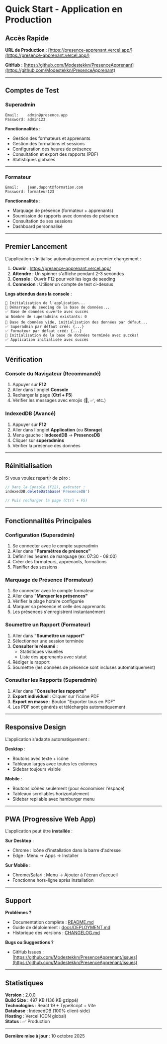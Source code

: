 # Quick Start - Application en Production

## Accès Rapide

**URL de Production** : [https://presence-apprenant.vercel.app/](https://presence-apprenant.vercel.app/)

**GitHub** : [https://github.com/Modestekkn/PresenceApprenant](https://github.com/Modestekkn/PresenceApprenant)

---

## Comptes de Test

### Superadmin
```
Email:    admin@presence.app
Password: admin123
```

**Fonctionnalités** :
- Gestion des formateurs et apprenants
- Gestion des formations et sessions
- Configuration des heures de présence
- Consultation et export des rapports (PDF)
- Statistiques globales

---

### Formateur
```
Email:    jean.dupont@formation.com
Password: formateur123
```

**Fonctionnalités** :
- Marquage de présence (formateur + apprenants)
- Soumission de rapports avec données de présence
- Consultation de ses sessions
- Dashboard personnalisé

---

## Premier Lancement

L'application s'initialise automatiquement au premier chargement :

1. **Ouvrir** : https://presence-apprenant.vercel.app/
2. **Attendre** : Un spinner s'affiche pendant 2-3 secondes
3. **Console** : Ouvrir F12 pour voir les logs de seeding
4. **Connexion** : Utiliser un compte de test ci-dessus

**Logs attendus dans la console** :
```
🚀 Initialisation de l'application...
🌱 Démarrage du seeding de la base de données...
✅ Base de données ouverte avec succès
📊 Nombre de superadmins existants: 0
🔄 Base de données vide, initialisation des données par défaut...
✅ Superadmin par défaut créé: {...}
✅ Formateur par défaut créé: {...}
🎉 Initialisation de la base de données terminée avec succès!
✅ Application initialisée avec succès
```

---

## Vérification

### Console du Navigateur (Recommandé)

1. Appuyer sur **F12**
2. Aller dans l'onglet **Console**
3. Recharger la page (**Ctrl + F5**)
4. Vérifier les messages avec emojis (🌱, ✅, etc.)

### IndexedDB (Avancé)

1. Appuyer sur **F12**
2. Aller dans l'onglet **Application** (ou **Storage**)
3. Menu gauche : **IndexedDB** → **PresenceDB**
4. Cliquer sur **superadmins**
5. Vérifier la présence des données

---

## Réinitialisation

Si vous voulez repartir de zéro :

```javascript
// Dans la Console (F12), exécuter :
indexedDB.deleteDatabase('PresenceDB')

// Puis recharger la page (Ctrl + F5)
```

---

## Fonctionnalités Principales

### Configuration (Superadmin)
1. Se connecter avec le compte superadmin
2. Aller dans **"Paramètres de présence"**
3. Définir les heures de marquage (ex: 07:30 - 08:00)
4. Créer des formateurs, apprenants, formations
5. Planifier des sessions

### Marquage de Présence (Formateur)
1. Se connecter avec le compte formateur
2. Aller dans **"Marquer les présences"**
3. Vérifier la plage horaire configurée
4. Marquer sa présence et celle des apprenants
5. Les présences s'enregistrent instantanément

### Soumettre un Rapport (Formateur)
1. Aller dans **"Soumettre un rapport"**
2. Sélectionner une session terminée
3. **Consulter le résumé** :
   - Statistiques visuelles
   - Liste des apprenants avec statut
4. Rédiger le rapport
5. Soumettre (les données de présence sont incluses automatiquement)

### Consulter les Rapports (Superadmin)
1. Aller dans **"Consulter les rapports"**
2. **Export individuel** : Cliquer sur l'icône PDF
3. **Export en masse** : Bouton "Exporter tous en PDF"
4. Les PDF sont générés et téléchargés automatiquement

---

## Responsive Design

L'application s'adapte automatiquement :

**Desktop** :
- Boutons avec texte + icône
- Tableaux larges avec toutes les colonnes
- Sidebar toujours visible

**Mobile** :
- Boutons icônes seulement (pour économiser l'espace)
- Tableaux scrollables horizontalement
- Sidebar repliable avec hamburger menu

---

## PWA (Progressive Web App)

L'application peut être **installée** :

**Sur Desktop** :
- Chrome : Icône d'installation dans la barre d'adresse
- Edge : Menu → Apps → Installer

**Sur Mobile** :
- Chrome/Safari : Menu → Ajouter à l'écran d'accueil
- Fonctionne hors-ligne après installation

---

## Support

**Problèmes ?**
- Documentation complète : [README.md](README.md)
- Guide de déploiement : [docs/DEPLOYMENT.md](docs/DEPLOYMENT.md)
- Historique des versions : [CHANGELOG.md](CHANGELOG.md)

**Bugs ou Suggestions ?**
- GitHub Issues : [https://github.com/Modestekkn/PresenceApprenant/issues](https://github.com/Modestekkn/PresenceApprenant/issues)

---

## Statistiques

**Version** : 2.0.0  
**Build Size** : 497 KB (136 KB gzippé)  
**Technologies** : React 19 + TypeScript + Vite  
**Database** : IndexedDB (100% client-side)  
**Hosting** : Vercel (CDN global)  
**Status** : ✅ Production

---

**Dernière mise à jour** : 10 octobre 2025
